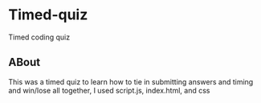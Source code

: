 # Timed-quiz
Timed coding quiz
## ABout
This was a timed quiz to learn how to tie in submitting answers and timing and win/lose all together, I used script.js, index.html, and css
